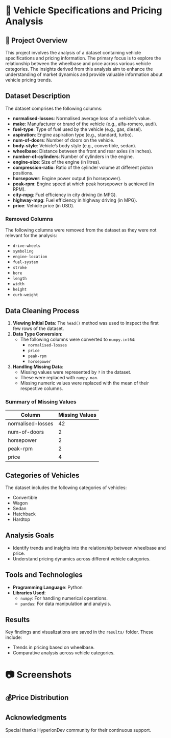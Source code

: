 # 🚗 Vehicle Specifications and Pricing Analysis

## 📑 Project Overview
This project involves the analysis of a dataset containing vehicle specifications and pricing information. 
The primary focus is to explore the relationship between the wheelbase and price across various vehicle categories.
The insights derived from this analysis aim to enhance the understanding of market dynamics and provide valuable information about vehicle pricing trends.

## Dataset Description
The dataset comprises the following columns:

- **normalised-losses**: Normalised average loss of a vehicle’s value.
- **make**: Manufacturer or brand of the vehicle (e.g., alfa-romero, audi).
- **fuel-type**: Type of fuel used by the vehicle (e.g., gas, diesel).
- **aspiration**: Engine aspiration type (e.g., standard, turbo).
- **num-of-doors**: Number of doors on the vehicle.
- **body-style**: Vehicle’s body style (e.g., convertible, sedan).
- **wheelbase**: Distance between the front and rear axles (in inches).
- **number-of-cylinders**: Number of cylinders in the engine.
- **engine-size**: Size of the engine (in litres).
- **compression-ratio**: Ratio of the cylinder volume at different piston positions.
- **horsepower**: Engine power output (in horsepower).
- **peak-rpm**: Engine speed at which peak horsepower is achieved (in RPM).
- **city-mpg**: Fuel efficiency in city driving (in MPG).
- **highway-mpg**: Fuel efficiency in highway driving (in MPG).
- **price**: Vehicle price (in USD).

### Removed Columns
The following columns were removed from the dataset as they were not relevant for the analysis:
- `drive-wheels`
- `symboling`
- `engine-location`
- `fuel-system`
- `stroke`
- `bore`
- `length`
- `width`
- `height`
- `curb-weight`

## Data Cleaning Process
1. **Viewing Initial Data**: The `head()` method was used to inspect the first few rows of the dataset.
2. **Data Type Conversion**:
   - The following columns were converted to `numpy.int64`:
     - `normalised-losses`
     - `price`
     - `peak-rpm`
     - `horsepower`
3. **Handling Missing Data**:
   - Missing values were represented by `?` in the dataset.
   - These were replaced with `numpy.nan`.
   - Missing numeric values were replaced with the mean of their respective columns.

### Summary of Missing Values
| Column              | Missing Values |
|---------------------|----------------|
| normalised-losses   | 42             |
| num-of-doors        | 2              |
| horsepower          | 2              |
| peak-rpm            | 2              |
| price               | 4              |

## Categories of Vehicles
The dataset includes the following categories of vehicles:
- Convertible
- Wagon
- Sedan
- Hatchback
- Hardtop

## Analysis Goals
- Identify trends and insights into the relationship between wheelbase and price.
- Understand pricing dynamics across different vehicle categories.

## Tools and Technologies
- **Programming Language**: Python
- **Libraries Used**:
  - `numpy`: For handling numerical operations.
  - `pandas`: For data manipulation and analysis.

## Results
Key findings and visualizations are saved in the `results/` folder. These include:
- Trends in pricing based on wheelbase.
- Comparative analysis across vehicle categories.

# 📷 Screenshots
## 💰Price Distribution

## Acknowledgments
Special thanks HyperionDev community for their continuous support.
